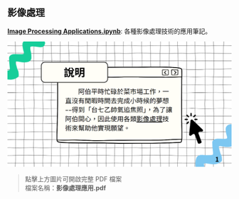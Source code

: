 ## 影像處理
**[Image Processing Applications.ipynb](./Image%20Processing%20Applications.ipynb)**: 各種影像處理技術的應用筆記。

[![PDF 預覽圖](./preview.png)](./影像處理應用.pdf)

> 點擊上方圖片可開啟完整 PDF 檔案  
> 檔案名稱：**影像處理應用.pdf**
